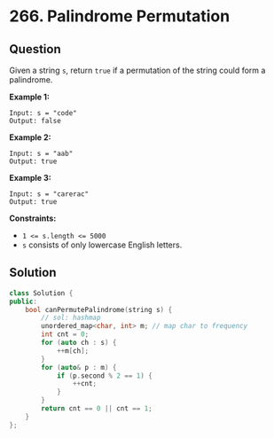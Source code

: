 # 266. Palindrome Permutation

## Question

Given a string `s`, return `true` if a permutation of the string could form a palindrome.

**Example 1:**

```text
Input: s = "code"
Output: false
```

**Example 2:**

```text
Input: s = "aab"
Output: true
```

**Example 3:**

```text
Input: s = "carerac"
Output: true
```

**Constraints:**

* `1 <= s.length <= 5000`
* `s` consists of only lowercase English letters.

## Solution

```cpp
class Solution {
public:
    bool canPermutePalindrome(string s) {
        // sol: hashmap
        unordered_map<char, int> m; // map char to frequency
        int cnt = 0;
        for (auto ch : s) {
            ++m[ch];
        }
        for (auto& p : m) {
            if (p.second % 2 == 1) {
                ++cnt;
            }
        }
        return cnt == 0 || cnt == 1;
    }
};
```

